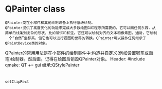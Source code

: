 QPainter class 
========================
	QPainter类在小部件和其他绘制设备上执行低级绘制。
	QPainter提供了高度优化的功能来完成大多数绘图GUI程序所需要的。它可以画任何东西，从简单的线条到复杂的形状，比如馅饼和和弦。它还可以绘制对齐的文本和像素图。通常，它绘制一个“自然”坐标系，但它也可以进行视图和世界的转换。QPainter可以操作任何继承了QPaintDevice类的对象。
QPainter的常用用法是在小部件的绘制事件中:构造并自定义(例如设置钢笔或画笔)绘制器。然后画。记得在绘图后销毁QPainter对象。
	Header:	#include <QPainter>
	qmake: QT += gui 
	继承:QStylePainter

#
	setClipRect

##
